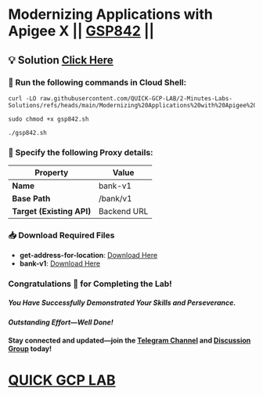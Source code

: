 # Modernizing Applications with Apigee X || [GSP842](https://www.cloudskillsboost.google/focuses/25900?parent=catalog) ||

## 💡 Solution [Click Here]()

### 🚀 Run the following commands in **Cloud Shell**:

```
curl -LO raw.githubusercontent.com/QUICK-GCP-LAB/2-Minutes-Labs-Solutions/refs/heads/main/Modernizing%20Applications%20with%20Apigee%20X/gsp842.sh

sudo chmod +x gsp842.sh

./gsp842.sh
```

### 🔧 Specify the following Proxy details:  

| **Property**      | **Value**        |  
|-------------------|------------------|  
| **Name**          | bank-v1        |  
| **Base Path**     | /bank/v1       |  
| **Target (Existing API)** | Backend URL |

### 📥 Download Required Files  

- **get-address-for-location**: [Download Here](https://drive.google.com/uc?export=download&id=1y8m9GkhU2mTvtC18ptQY7obVGOozBXnJ)  
- **bank-v1**: [Download Here](https://drive.google.com/uc?export=download&id=1OZFNYAabSVIWHaaHD6JDUPz-TX0QTTSg)

### Congratulations 🎉 for Completing the Lab!  

##### *You Have Successfully Demonstrated Your Skills and Perseverance.*  

#### *Outstanding Effort—Well Done!*  

#### Stay connected and updated—join the [Telegram Channel](https://t.me/quickgcplab) and [Discussion Group](https://t.me/quickgcplabchats) today!  

# [QUICK GCP LAB](https://www.youtube.com/@quickgcplab)  
